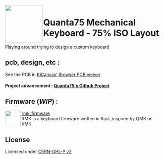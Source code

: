 <img align="left" height="120" src="https://github.com/ObsiLab/Quanta75/assets/23436953/53a820a8-7298-4321-85a4-9796e010f5ee">

# Quanta75 Mechanical Keyboard - 75% ISO Layout
Playing around trying to design a custom keyboard  

## pcb, design, etc :
See the PCB in [KiCanvas' Browser PCB viewer](https://kicanvas.org/?github=https%3A%2F%2Fgithub.com%2FObsiLab%2FQuanta%2Ftree%2Fmain%2FKiCad%2520Project%2520Quanta)
#### Project advancement : [Quanta75's Github Project](https://github.com/orgs/ObsiLab/projects/2)  

## Firmware (_WIP_) :
<img align="left" height="50" src="https://user-images.githubusercontent.com/23436953/178243491-15feeaaf-8cb2-4e8b-91a6-5bcb316d6a1f.png">

[rmk_firmware](https://github.com/ObsiLab/rmk_firmware)  
RMK is a keyboard firmware written in Rust, inspired by QMK or KMK.
  
  
## License
Licensed under [CERN-OHL-P v2](LICENSE)
